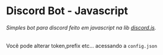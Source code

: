 # Discord Bot - Javascript

###### Simples bot para discord feito em javascript na lib [discord.js](https://discord.js.org/#/docs).

Você pode alterar token,prefix etc... acessando a `config.json`
